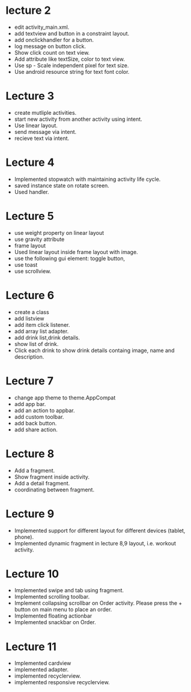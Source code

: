 # lecture 2
- edit activity_main.xml. 
- add textview and button in a constraint layout. 
- add onclickhandler for a button. 
- log message on button click. 
- Show click count on text view.
- Add attribute like textSize, color to text view. 
- Use sp - Scale independent pixel for text size. 
- Use android resource string for text font color.

# Lecture 3
- create mutliple activities.
- start new activity from another activity using intent.
- Use linear layout.
- send message via intent.
- recieve text via intent.

# Lecture 4
- Implemented stopwatch with maintaining activity life cycle.
- saved instance state on rotate screen.
- Used handler.

# Lecture 5
- use weight property on linear layout
- use gravity attribute 
- frame layout 
- Used linear layout inside frame layout with image. 
- use the following gui element: toggle button, 
- use toast
- use scrollview. 

# Lecture 6
- create a class
- add listview 
- add item click listener. 
- add array list adapter. 
- add drink list,drink details.
- show list of drink. 
- Click each drink to show drink details containg image, name and description.

# Lecture 7
- change app theme to theme.AppCompat
- add app bar.
- add an action to appbar. 
- add custom toolbar.
- add back button. 
- add share action.

# Lecture 8
- Add a fragment.
- Show fragment inside activity.
- Add a detail fragment.
- coordinating between fragment.

# Lecture 9
- Implemented support for different layout for different devices (tablet, phone).
- Implemented dynamic fragment in lecture 8,9 layout, i.e. workout activity.

# Lecture 10
- Implemented swipe and tab using fragment.
- Implemented scrolling toolbar.
- Implement collapsing scrollbar on Order activity. Please press the + button on main menu to place an order.
- Implemented floating actionbar
- Implemented snackbar on Order.

# Lecture 11
- Implemented cardview
- implemented adapter.
- implemented recyclerview.
- implemented responsive recyclerview.




